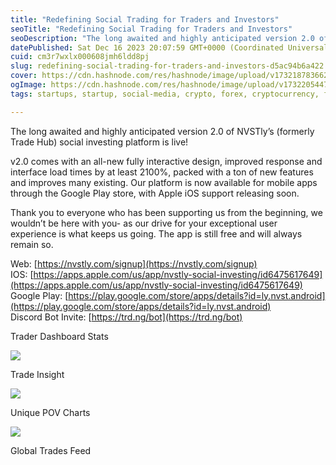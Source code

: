 ```yaml
---
title: "Redefining Social Trading for Traders and Investors"
seoTitle: "Redefining Social Trading for Traders and Investors"
seoDescription: "The long awaited and highly anticipated version 2.0 of NVSTly’s (formerly Trade Hub) social investing platform is live!"
datePublished: Sat Dec 16 2023 20:07:59 GMT+0000 (Coordinated Universal Time)
cuid: cm3r7wxlx000608jmh6ldd8pj
slug: redefining-social-trading-for-traders-and-investors-d5ac94b6a422
cover: https://cdn.hashnode.com/res/hashnode/image/upload/v1732187836623/6672163d-6bf9-4a6a-8160-fce1001e6fee.png
ogImage: https://cdn.hashnode.com/res/hashnode/image/upload/v1732205447108/72e0b2eb-bdf1-4cd6-baf9-cac59abcfc5c.png
tags: startups, startup, social-media, crypto, forex, cryptocurrency, finance, fintech, trading, economy, investing, stocks, futures, stockmarket, tradingplatfrom

---
```


The long awaited and highly anticipated version 2.0 of NVSTly’s (formerly Trade Hub) social investing platform is live!

v2.0 comes with an all-new fully interactive design, improved response and interface load times by at least 2100%, packed with a ton of new features and improves many existing. Our platform is now available for mobile apps through the Google Play store, with Apple iOS support releasing soon.

Thank you to everyone who has been supporting us from the beginning, we wouldn’t be here with you- as our drive for your exceptional user experience is what keeps us going. The app is still free and will always remain so.

Web: [https://nvstly.com/signup](https://nvstly.com/signup)  
IOS: [https://apps.apple.com/us/app/nvstly-social-investing/id6475617649](https://apps.apple.com/us/app/nvstly-social-investing/id6475617649)  
Google Play: [https://play.google.com/store/apps/details?id=ly.nvst.android](https://play.google.com/store/apps/details?id=ly.nvst.android)  
Discord Bot Invite: [https://trd.ng/bot](https://trd.ng/bot)

Trader Dashboard Stats

![](https://cdn.hashnode.com/res/hashnode/image/upload/v1732187833346/de2e3b9c-ac31-4cf3-ad8a-37bdca8a304d.png)

Trade Insight

![](https://cdn.hashnode.com/res/hashnode/image/upload/v1732187834362/af9220cd-a09d-478f-8abb-6b01a0db8253.png)

Unique POV Charts

![](https://cdn.hashnode.com/res/hashnode/image/upload/v1732187835518/75ab3ecc-03dc-4ae8-a58e-a256e21b63ab.png)

Global Trades Feed